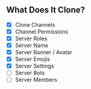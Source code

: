 ## What Does It Clone?
- [x] Clone Channels
- [x] Channel Permissions
- [x] Server Roles
- [x] Server Name
- [x] Server Banner / Avatar
- [x] Server Emojis
- [x] Server Settings 
- [ ] Server Bots
- [ ] Server Members
